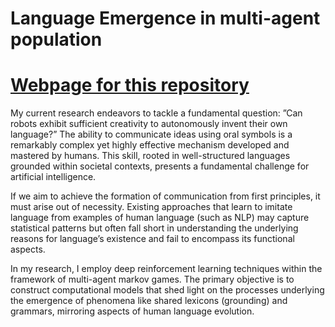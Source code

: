 # Language Emergence in multi-agent population
# [Webpage for this repository](https://thesquarederror.github.io/emergent-lang-rl/)
My current research endeavors to tackle a fundamental question: ”Can robots exhibit sufficient creativity to autonomously invent their own language?” The ability to communicate ideas using oral symbols is a remarkably complex yet highly effective mechanism developed and mastered by humans. This skill, rooted in well-structured languages grounded within societal contexts, presents a fundamental challenge for artificial intelligence.

If we aim to achieve the formation of communication from first principles, it must arise out of necessity. Existing approaches that learn to imitate language from examples of human language (such as NLP) may capture statistical patterns but often fall short in understanding the underlying reasons for language’s existence and fail to encompass its functional aspects.

In my research, I employ deep reinforcement learning techniques within the framework of multi-agent markov games. The primary objective is to construct computational models that shed light on the processes underlying the emergence of phenomena like shared lexicons (grounding) and grammars, mirroring aspects of human language evolution.

<!-- A lexicon represents a systematic set of associations between linguistic forms and their meanings. However, the emergence of a shared grammar presents a more intricate problem. Grammar encompasses properties of language involving the sequential arrangement of lexical forms, which together form expressions or sentences. -->



